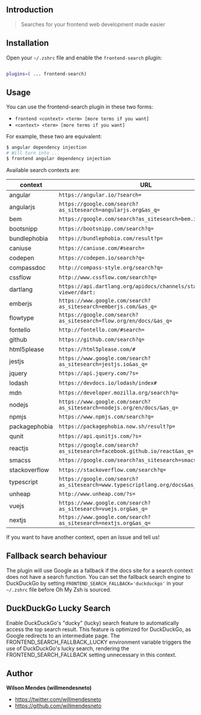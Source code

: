 ## Introduction

> Searches for your frontend web development made easier

## Installation

Open your `~/.zshrc` file and enable the `frontend-search` plugin:

```zsh

plugins=( ... frontend-search)

```

## Usage

You can use the frontend-search plugin in these two forms:

- `frontend <context> <term> [more terms if you want]`
- `<context> <term> [more terms if you want]`

For example, these two are equivalent:

```zsh
$ angular dependency injection
# Will turn into ...
$ frontend angular dependency injection
```

Available search contexts are:

| context       | URL                                                                         |
| ------------- | --------------------------------------------------------------------------- |
| angular       | `https://angular.io/?search=`                                               |
| angularjs     | `https://google.com/search?as_sitesearch=angularjs.org&as_q=`               |
| bem           | `https://google.com/search?as_sitesearch=bem.info&as_q=`                    |
| bootsnipp     | `https://bootsnipp.com/search?q=`                                           |
| bundlephobia  | `https://bundlephobia.com/result?p=`                                        |
| caniuse       | `https://caniuse.com/#search=`                                              |
| codepen       | `https://codepen.io/search?q=`                                              |
| compassdoc    | `http://compass-style.org/search?q=`                                        |
| cssflow       | `http://www.cssflow.com/search?q=`                                          |
| dartlang      | `https://api.dartlang.org/apidocs/channels/stable/dartdoc-viewer/dart:`     |
| emberjs       | `https://www.google.com/search?as_sitesearch=emberjs.com/&as_q=`            |
| flowtype      | `https://google.com/search?as_sitesearch=flow.org/en/docs/&as_q=`           |
| fontello      | `http://fontello.com/#search=`                                              |
| github        | `https://github.com/search?q=`                                              |
| html5please   | `https://html5please.com/#`                                                 |
| jestjs        | `https://www.google.com/search?as_sitesearch=jestjs.io&as_q=`               |
| jquery        | `https://api.jquery.com/?s=`                                                |
| lodash        | `https://devdocs.io/lodash/index#`                                          |
| mdn           | `https://developer.mozilla.org/search?q=`                                   |
| nodejs        | `https://www.google.com/search?as_sitesearch=nodejs.org/en/docs/&as_q=`     |
| npmjs         | `https://www.npmjs.com/search?q=`                                           |
| packagephobia | `https://packagephobia.now.sh/result?p=`                                    |
| qunit         | `https://api.qunitjs.com/?s=`                                               |
| reactjs       | `https://google.com/search?as_sitesearch=facebook.github.io/react&as_q=`    |
| smacss        | `https://google.com/search?as_sitesearch=smacss.com&as_q=`                  |
| stackoverflow | `https://stackoverflow.com/search?q=`                                       |
| typescript    | `https://google.com/search?as_sitesearch=www.typescriptlang.org/docs&as_q=` |
| unheap        | `http://www.unheap.com/?s=`                                                 |
| vuejs         | `https://www.google.com/search?as_sitesearch=vuejs.org&as_q=`               |
| nextjs        | `https://www.google.com/search?as_sitesearch=nextjs.org&as_q=`              |

If you want to have another context, open an Issue and tell us!

## Fallback search behaviour

The plugin will use Google as a fallback if the docs site for a search context does not have a search
function. You can set the fallback search engine to DuckDuckGo by setting
`FRONTEND_SEARCH_FALLBACK='duckduckgo'` in your `~/.zshrc` file before Oh My Zsh is sourced.

## DuckDuckGo Lucky Search

Enable DuckDuckGo's "ducky" (lucky) search feature to automatically access the top search result. This feature
is optimized for DuckDuckGo, as Google redirects to an intermediate page. The FRONTEND_SEARCH_FALLBACK_LUCKY
environment variable triggers the use of DuckDuckGo's lucky search, rendering the FRONTEND_SEARCH_FALLBACK
setting unnecessary in this context.

## Author

**Wilson Mendes (willmendesneto)**

- <https://twitter.com/willmendesneto>
- <https://github.com/willmendesneto>
